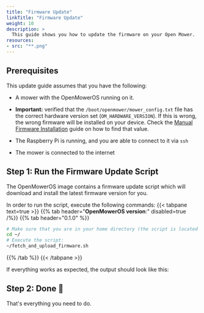 ```yaml
---
title: "Firmware Update"
linkTitle: "Firmware Update"
weight: 10
description: >
  This guide shows you how to update the firmware on your Open Mower.
resources:
- src: "**.png"
---
```



## Prerequisites

This update guide assumes that you have the following:

- A mower with the OpenMowerOS running on it.

- **Important:** verified that the `/boot/openmower/mower_config.txt` file has the correct hardware version set (`OM_HARDWARE_VERSION`). If this is wrong, the wrong firmware will be installed on your device. Check the [Manual Firmware Installation](/docs/knowledge-base/manual-firmware-installation) guide on how to find that value.

- The Raspberry Pi is running, and you are able to connect to it via `ssh`

- The mower is connected to the internet

## Step 1: Run the Firmware Update Script

The OpenMowerOS image contains a firmware update script which will download and install the latest firmware version for you.

In order to run the script, execute the following commands:
{{< tabpane text=true >}}
{{% tab header="**OpenMowerOS version**:" disabled=true /%}}
{{% tab header="0.1.0" %}}
```bash
# Make sure that you are in your home directory (the script is located there):
cd ~/
# Execute the script:
~/fetch_and_upload_firmware.sh
```
{{% /tab %}}
{{< /tabpane >}}


If everything works as expected, the output should look like this:
<div class="container">
<div class="row justify-content-md-center">
<div id="player" class=""></div>
</div>
</div>
<script>
    AsciinemaPlayer.create(
        '538389.cast',
        document.getElementById('player'),
        { cols: 100, rows: 24, autoplay: true, loop: true }
    );
</script>

## Step 2: Done 🎉

That's everything you need to do.
